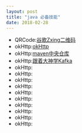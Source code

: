 ```yaml
---
layout: post
title: "java 必备技能"
date: 2018-02-28
---
```

<ul class="list-inline">
<li>QRCode:<a href="https://github.com/zxing/zxing" target="_blank">谷歌Zxing二维码</a></li>
<li>okHttp:<a href="https://github.com/square/okhttp" target="_blank">okHttp</a></li>
<li>okHttp:<a href="http://www.mvnrepository.com/" target="_blank">maven中央仓库</a></li>
<li>okHttp:<a href="http://www.cnblogs.com/likehua/p/3999538.html" target="_blank">跟着大神学Kafka</a></li>
<li>okHttp:<a href="" target="_blank"></a></li>
<li>okHttp:<a href="" target="_blank"></a></li>
<li>okHttp:<a href="" target="_blank"></a></li>
<li>okHttp:<a href="" target="_blank"></a></li>
<li>okHttp:<a href="" target="_blank"></a></li>
<li>okHttp:<a href="" target="_blank"></a></li>
<li>okHttp:<a href="" target="_blank"></a></li>
<li>okHttp:<a href="" target="_blank"></a></li>
<li>okHttp:<a href="" target="_blank"></a></li>
<li>okHttp:<a href="" target="_blank"></a></li>
</ul>